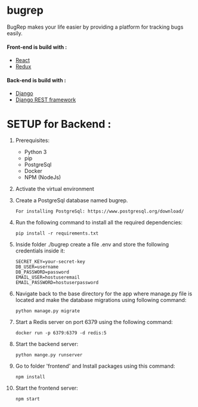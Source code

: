 # bugrep
BugRep makes your life easier by providing a platform for tracking bugs easily.

#### Front-end is build with :

- [React](https://reactjs.org/)
- [Redux](https://redux.js.org/)


#### Back-end is build with :

- [Django](https://www.djangoproject.com/)
- [Django REST framework](https://www.django-rest-framework.org/)

# SETUP for Backend :

1. Prerequisites:

    * Python 3
    * pip
    * PostgreSql
    * Docker
    * NPM (NodeJs)
    
1. Activate the virtual environment

1. Create a PostgreSql database named bugrep.
      
    ```
    For installing PostgreSql: https://www.postgresql.org/download/
    ```

1. Run the following command to install all the required dependencies:

    ```
    pip install -r requirements.txt
    ```

1.  Inside folder ./bugrep create a file .env and store the following credentials inside it:

    ```
    SECRET_KEY=your-secret-key
    DB_USER=username
    DB_PASSWORD=password
    EMAIL_USER=hostuseremail
    EMAIL_PASSWORD=hostuserpassword

1. Navigate back to the base directory for the app where manage.py file is located and make the database migrations using following command:

    ```
    python manage.py migrate
    ```

1. Start a Redis server on port 6379 using the following command:

    ```
    docker run -p 6379:6379 -d redis:5
    ```

1. Start the backend server:

    ```
    python mange.py runserver
    ```

1. Go to folder 'frontend' and Install packages using this command:

    ```
    npm install
    ```

1. Start the frontend server:

    ```
    npm start
    ```    
